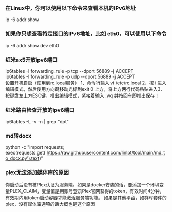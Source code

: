 ### 在Linux中，你可以使用以下命令来查看本机的IPv6地址  
ip -6 addr show  
### 如果你只想查看特定接口的IPv6地址，比如 eth0，可以使用以下命令     
ip -6 addr show dev eth0  
### 红米ax5开放ipv6端口  
ip6tables -I forwarding_rule -p tcp --dport 56889 -j ACCEPT  
ip6tables -I forwarding_rule -p udp --dport 56889 -j ACCEPT  
设置开机自启（使用到rc.local服务）        1、命令行输入    vi /etc/rc.local   2、按 i  进入编辑模式，然后使用方向键移动光标到exit 0 上方，将上方两行代码粘贴进入3、按键盘左上方ESC键，推出编辑模式，紧接着输入  :wq  并按回车即推出保存！  
### 红米路由检查开放的ipv6端口  
ip6tables -L -v -n | grep "dpt"   
### md转docx   
python -c "import requests; exec(requests.get('https://raw.githubusercontent.com/linlpt/tool/main/md_to_docx.py').text)"
### plex无法添加媒体库的原因
你启动后没有被Plex认证为服务端。如果是docker安装的话，要添加一个环境变量PLEX_CLAIM，变量值是用账号登录Plex官网获得的token，有效时间4分钟，有效期内用token启动容器才能激活服务端功能。
如果是其他平台，如群晖套件的plex，没有媒体库选项的话大概也是这个原因
